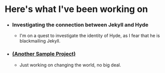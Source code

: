 
# Here's what I've been working on

* ### Investigating the connection between Jekyll and Hyde
    * I'm on a quest to investigate the identity of Hyde, as I fear that he is blackmailing Jekyll. 


* ### [(Another Sample Project)](http://pakallis.github.io/)
    * Just working on changing the world, no big deal.
